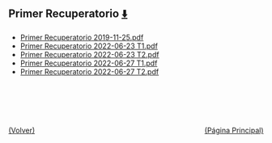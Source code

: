 
<html>
<body>
<h2>Primer Recuperatorio <a href="https://downgit.github.io/#/home?url=https://github.com/Apuntes-FIUBA/Apuntes-Electronica/tree/main/86 - Electrónica/8603 - Dispositivos Semiconductores/Examenes/Parciales/Primer Recuperatorio" style="font-size:20px">  ⬇️ </a></h2>
<ul>
    <li><a href="Primer Recuperatorio 2019-11-25.pdf">Primer Recuperatorio 2019-11-25.pdf</a></li>
    <li><a href="Primer Recuperatorio 2022-06-23 T1.pdf">Primer Recuperatorio 2022-06-23 T1.pdf</a></li>
    <li><a href="Primer Recuperatorio 2022-06-23 T2.pdf">Primer Recuperatorio 2022-06-23 T2.pdf</a></li>
    <li><a href="Primer Recuperatorio 2022-06-27 T1.pdf">Primer Recuperatorio 2022-06-27 T1.pdf</a></li>
    <li><a href="Primer Recuperatorio 2022-06-27 T2.pdf">Primer Recuperatorio 2022-06-27 T2.pdf</a></li>
</ul>
</body>
</html>








<br><br><br><br><br><a href="../" style="float: left">(Volver)</a> <a href="https://apuntes-fiuba.github.io/Apuntes-Electronica" style="float: right">(Página Principal)</a>
